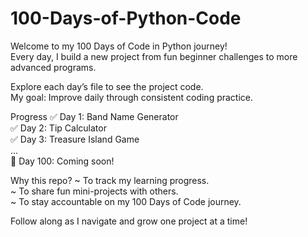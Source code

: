 # 100-Days-of-Python-Code
Welcome to my 100 Days of Code in Python journey!  
Every day, I build a new project from fun beginner challenges to more advanced programs.  

Explore each day’s file to see the project code.  
My goal: Improve daily through consistent coding practice.  

Progress
✅ Day 1: Band Name Generator  
✅ Day 2: Tip Calculator  
✅ Day 3: Treasure Island Game  
...  
🔄 Day 100: Coming soon!  

Why this repo?
~ To track my learning progress.  
~ To share fun mini-projects with others.  
~ To stay accountable on my 100 Days of Code journey.  

Follow along as I navigate and grow one project at a time!
